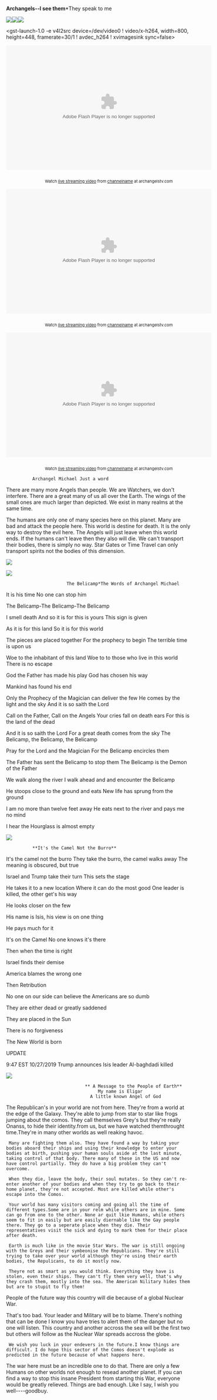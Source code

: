 

**Archangels--I see them***They speak to me

![](images/angel.jpg)![](images/logo_main.png)![](images/angel.jpg)


<gst-launch-1.0 -e v4l2src device=/dev/video0 ! video/x-h264, width=800, height=448, framerate=30/1 ! avdec_h264 ! xvimagesink sync=false>

   <object width="560" height="340" id="videowhisper" classid="clsid:D27CDB6E-AE6D-11cf-96B8-444553540000"><param name="movie" value="http://cdn.archangelstv.com/videowhisper/livebroadcast.swf?channel=channelname&amp;autoPlay=false"></param><param name="allowScriptAccess" value="always"></param><param name="allowFullScreen" value="true"></param><embed name="lsplayer" wmode="transparent" src="http://cdn.archangelstv.com/videowhisper/LSPlayer.swf?channel=channelname&amp;autoPlay=false" width="560" height="340" allowScriptAccess="always" allowFullScreen="true" type="application/x-shockwave-flash"></embed></object><div style="font-size: 11px;padding-top:10px;text-align:center;width:560px">Watch <a href="http://www.archangelstv.com/?utm_source=videowhisper&utm_medium=embed&utm_campaign=footerlinks" title="live streaming video">live streaming video</a> from <a href="http://www.archangelstv.com/channelname?utm_source=videowhisper&utm_medium=embed&utm_campaign=footerlinks" title="Watch channelname at archangelstv.com">channelname</a> at archangelstv.com</div>





<object width="560" height="340" id="lsplayer" classid="clsid:D27CDB6E-AE6D-11cf-96B8-444553540000"><param name="movie" value="http://archangelstv.com/ls/live_broadcast.swf?channel=channelname&amp;autoPlay=false"></param><param name="allowScriptAccess" value="always"></param><param name="allowFullScreen" value="true"></param><embed name="lsplayer" wmode="transparent" src="http://archangelstv.com/ls/live_broadcast.swf?channel=channelname&amp;autoPlay=false" width="560" height="340" allowScriptAccess="always" allowFullScreen="true" type="application/x-shockwave-flash"></embed></object><div style="font-size: 11px;padding-top:10px;text-align:center;width:560px">Watch <a href="http://www.archangelstv.com/?utm_source=lsplayer&utm_medium=embed&utm_campaign=footerlinks" title="live streaming video">live streaming video</a> from <a href="http://www.archangelstv.com/channelname?utm_source=lsplayer&utm_medium=embed&utm_campaign=footerlinks" title="Watch channelname at archangelstv.com">channelname</a> at archangelstv.com</div>

<object width="560" height="340" id="lsplayer" classid="clsid:D27CDB6E-AE6D-11cf-96B8-444553540000"><param name="movie" value="http://archangelstv.com/ls/live_broadcast.swf?channel=channelname&amp;autoPlay=false"></param><param name="allowScriptAccess" value="always"></param><param name="allowFullScreen" value="true"></param><embed name="lsplayer" wmode="transparent" src="http://archangelstv.com/ls/live_broadcast.swf?channel=channelname&amp;autoPlay=false" width="560" height="340" allowScriptAccess="always" allowFullScreen="true" type="application/x-shockwave-flash"></embed></object><div style="font-size: 11px;padding-top:10px;text-align:center;width:560px">Watch <a href="http://www.archangelstv.com/?utm_source=lsplayer&utm_medium=embed&utm_campaign=footerlinks" title="live streaming video">live streaming video</a> from <a href="http://www.archangelstv.com/channelname?utm_source=lsplayer&utm_medium=embed&utm_campaign=footerlinks" title="Watch channelname at archangelstv.com">channelname</a> at archangelstv.com</div>

              Archangel Michael Just a word
There are many more Angels than people. We are Watchers, we don't interfere. There are a great many of us all over the Earth.
The wings of the small ones are much larger than depicted. We exist in many realms at the same time.

The humans are only one of many species here on this planet. Many are bad and attack the people here.
This world is destine for death. It is the only way to destroy the evil here. 
The Angels will just leave when this world ends. If the humans can't leave then they also will die. 
We can't transport their bodies, there is simply no way. Star Gates or Time Travel can only transport spirits not the bodies of this dimension. 




![](images/jes.png)




![](images/belicamp.jpg)

                           The Belicamp*The Words of Archangel Michael 

It is his time
No one can stop him

 The Belicamp-The Belicamp-The Belicamp

I smell death
And so it is for this is yours
This sign is given

As it is for this land
So it is for this world

The pieces are placed together
For the prophecy to begin
The terrible time is upon us

Woe to the inhabitant of this land
Woe to to those who live in this world
There is no escape

God the Father has made his play
God has chosen his way

Mankind has found his end

Only the Prophecy of the Magician can deliver the few
He comes by the light and the sky
And it is so saith the Lord

Call on the Father, Call on the Angels
Your cries fall on death ears
For this is the land of the dead

And it is so saith the Lord
For a great death comes from the sky
The Belicamp, the Belicamp, the Belicamp

Pray for the Lord and the Magician
For the Belicamp encircles them

The Father has sent the Belicamp to stop them
The Belicamp is the Demon of the Father

We walk along the river
I walk ahead and and encounter the Belicamp

He stoops close to the ground and eats
New life has sprung from the ground

I am no more than twelve feet away
He eats next to the river and pays me no mind

I hear the Hourglass is almost empty


![](images/camel1.jpg)

              **It's the Camel Not the Burro**

It's the camel not the burro
They take the burro, the camel walks away
The meaning is obscured, but true

Israel and Trump take their turn
This sets the stage

He takes it to a new location
Where it can do the most good
One leader is killed, the other get's his way

He looks closer on the few

His name is Isis, his view is on one thing

He pays much for it

It's on the Camel
No one knows it's there

Then when the time is right

Israel finds their demise

America blames the wrong one

Then Retribution

No one on our side can believe the Americans are so dumb

They are either dead or greatly saddened 

They are placed in the Sun

There is no forgiveness

The New World is born


UPDATE

9:47 EST 10/27/2019 Trump announces Isis leader Al-baghdadi killed

![](images/angels.jpg)

                                  ** A Message to the People of Earth**
                                       My name is Eligar
                                    A little known Angel of God

The Republican's in your world are not from here. They're from a world at the edge of the Galaxy. They're able to jump from star to star like frogs jumping about the comos. They call themselves Grey's but they're really Onanss, to hide their identity.from us, but we have watched themthrought time.They're in many other worlds as well reaking havoc. 

     Many are fighting them also. They have found a way by taking your bodies aboard their ships and using their knowledge to enter your bodies at birth, pushing your human souls aside at the last minute, taking control of that body. There many of these in the US and now have control partially. They do have a big problem they can't overcome.

     When they die, leave the body, their soul mutates. So they can't re-enter another of your bodies and when they try to go back to their home planet, they're not accepted. Most are killed while other's escape into the Comos.

     Your world has many visitors coming and going all the time of different types.Some are in your relm while others are in mine. Some can go from one to the other. None ar quit lkie Humans, while others seem to fit in easily but are easily diernable like the Gay people there. They go to a seperate place when they die. Their representatives visit the sick and dying to mark them for their place after death.

     Earth is much like in the movie Star Wars. The war is still ongoing with the Greys and their symbeonise the Republicans. They're still trying to take over your world although they're using their earth bodies, the Repulicans, to do it mostly now. 

     Theyre not as smart as you would think. Everything they have is stolen, even their ships. They can't fly them very well, that's why they crash them, mostly into the sea. The American Nilitary hides them but are to stupit to fly them!
People of the future way this country will die because of a global Nuclear War.

That's too bad. Your leader and Military will be to blame. There's nothing that can be done I know you have tries to alert them of the danger but no one will listen. This country and another accross the sea will be the first two but others will follow as the Nuclear War spreads accross the globe.

     We wish you luck in your endevers in the future.I know things are difficult. I do hope this sector of the Comos doesn't explode as predicted in the future because of what happens here.

The war here must be an incredible one to do that. There are only a few Humans on other worlds not enough to resead another planet. If you can find a way to stop this insane President from starting this War, everyone would be greatly relieved. Things are bad enough. Like I say, I wish you well----goodbuy.






